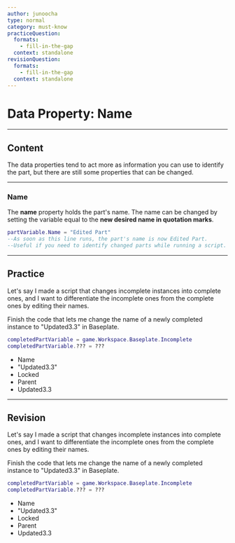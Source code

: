 ```yaml
---
author: junoocha
type: normal
category: must-know
practiceQuestion:
  formats:
    - fill-in-the-gap
  context: standalone
revisionQuestion:
  formats:
    - fill-in-the-gap
  context: standalone
---
```


# Data Property: Name

---

## Content

The data properties tend to act more as information you can use to identify the part, but there are still some properties that can be changed.

---

### Name
The **name** property holds the part's name. The name can be changed by setting the variable equal to the **new desired name in quotation marks**.

```lua
partVariable.Name = "Edited Part"
--As soon as this line runs, the part's name is now Edited Part.
--Useful if you need to identify changed parts while running a script.
```
---

## Practice
Let's say I made a script that changes incomplete instances into complete ones, and I want to differentiate the incomplete ones from the complete ones by editing their names. 

Finish the code that lets me change the name of a newly completed instance to "Updated3.3" in Baseplate.

```lua
completedPartVariable = game.Workspace.Baseplate.Incomplete
completedPartVariable.??? = ???
```
- Name
- "Updated3.3"
- Locked
- Parent
- Updated3.3
---

## Revision

Let's say I made a script that changes incomplete instances into complete ones, and I want to differentiate the incomplete ones from the complete ones by editing their names. 

Finish the code that lets me change the name of a newly completed instance to "Updated3.3" in Baseplate.

```lua
completedPartVariable = game.Workspace.Baseplate.Incomplete
completedPartVariable.??? = ???
```
- Name
- "Updated3.3"
- Locked
- Parent
- Updated3.3
